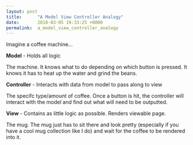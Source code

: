 ```yaml
---
layout: post
title:      "A Model View Controller Analogy"
date:       2018-03-05 19:33:25 +0000
permalink:  a_model_view_controller_analogy
---
```


Imagine a coffee machine...

**Model** - Holds all logic

The machine. It knows what to do depending on which button is pressed. It knows it has to heat up the water and grind the beans.


**Controller** - Interacts with data from model to pass along to view

The specifc type/amount of coffee. Once a button is hit, the controller will interact with the model and find out what will need to be outputted.


**View** - Contains as little logic as possible. Renders viewable page.

The mug. The mug just has to sit there and look pretty (especially if you have a cool mug collection like I do) and wait for the coffee to be rendered into it.
